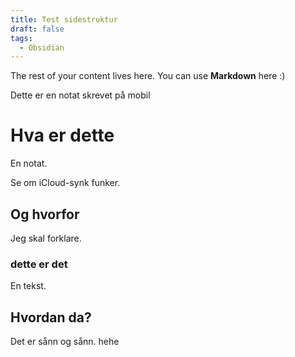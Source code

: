 ```yaml
---
title: Test sidestruktur
draft: false
tags:
  - Obsidian
---
```

 
The rest of your content lives here. You can use **Markdown** here :)



Dette er en notat skrevet på mobil

# Hva er dette

En notat.

Se om iCloud-synk funker.

## Og hvorfor

Jeg skal forklare.

### dette er det

En tekst.

## Hvordan da?

Det er sånn og sånn. hehe

